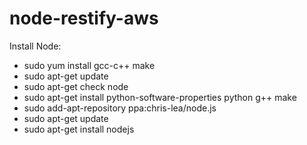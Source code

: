 node-restify-aws
================
Install Node:

- sudo yum install gcc-c++ make
- sudo apt-get  update
- sudo apt-get check node
- sudo apt-get install python-software-properties python g++ make
- sudo add-apt-repository ppa:chris-lea/node.js
- sudo apt-get update
- sudo apt-get install nodejs
